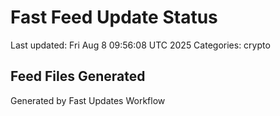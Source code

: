 # Fast Feed Update Status
Last updated: Fri Aug  8 09:56:08 UTC 2025
Categories: crypto

## Feed Files Generated

Generated by Fast Updates Workflow
